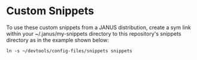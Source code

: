 # Custom Snippets

To use these custom snippets from a JANUS distribution, create a sym
link within your ~/.janus/my-snippets directory to this repository's
snippets directory as in the example shown below:

```
ln -s ~/devtools/config-files/snippets snippets
```


